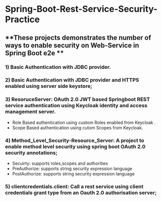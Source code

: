 # Spring-Boot-Rest-Service-Security-Practice

## **These projects demonstrates the number of ways to enable security on Web-Service in Spring Boot e2e **

### 1) Basic Authentication with JDBC provider.
### 2) Basic Authentication with JDBC provider and HTTPS enabled using server side keystore;
### 3) ResoruceServer: OAuth 2.0 JWT based Springboot REST service authentication using Keycloak identity and access management server.
* Role Based authentication using custom Roles enabled from Keycloak .
* Scope Based authentication using cutom Scopes from Keycloak.
### 4) Method_Level_Security-Resource_Server: A project to enable method level security using spring boot OAuth 2.0 security annotations;
* Secuirty: supports roles,scopes and authorities
* PreAuthorize: supports string security expression language
* PostAuthorize: supports string security expression language
### 5) clientcredentials.client: Call a rest service using client credentials grant type from an Oauth 2.0 authorisation server;
